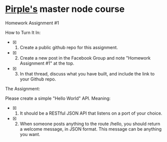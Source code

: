 [Pirple's](https://pirple.thinkific.com/courses/take/the-nodejs-master-class) master node course
===========================

Homework Assignment #1

How to Turn It In:

- [x] 1. Create a public github repo for this assignment.

- [x] 2. Create a new post in the Facebook Group  and note "Homework Assignment #1" at the top.

- [x] 3. In that thread, discuss what you have built, and include the link to your Github repo.

The Assignment:

Please create a simple "Hello World" API. Meaning:

- [X] 1. It should be a RESTful JSON API that listens on a port of your choice.

- [X] 2. When someone posts anything to the route /hello, you should return a welcome message, in JSON format. This message can be anything you want.
